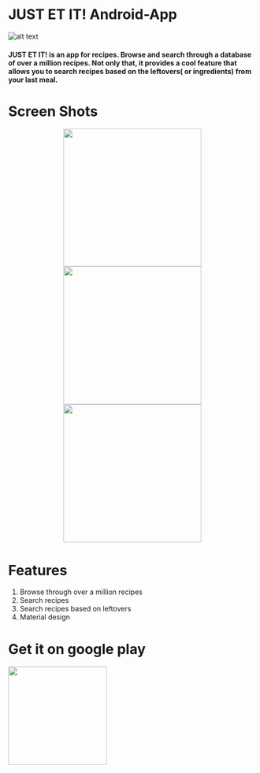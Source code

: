 # JUST ET IT! Android-App

![alt text](https://github.com/vicky7230/JUST-ET-IT-Android-App/blob/master/app/src/main/res/mipmap-xxxhdpi/ic_launcher.png "Logo")

#### JUST ET IT! is an app for recipes. Browse and search through a database of over a million recipes. Not only that, it provides a cool feature that allows you to search recipes based on the leftovers( or ingredients) from your last meal.

# Screen Shots
<p align="center">
  <img width='280' src='https://github.com/vicky7230/JUST-ET-IT-Android-App/blob/master/graphics/p1.png' />
  <img width='280' src='https://github.com/vicky7230/JUST-ET-IT-Android-App/blob/master/graphics/p2.png' />
  <img width='280' src='https://github.com/vicky7230/JUST-ET-IT-Android-App/blob/master/graphics/p4.png' />
</p>

# Features

1. Browse through over a million recipes
2. Search recipes
3. Search recipes based on leftovers
4. Material design

# Get it on google play

[<img src="https://play.google.com/intl/en_us/badges/images/generic/en-play-badge.png" width="200">](https://play.google.com/store/apps/details?id=com.awesome.vicky.justetit&hl=eng)
